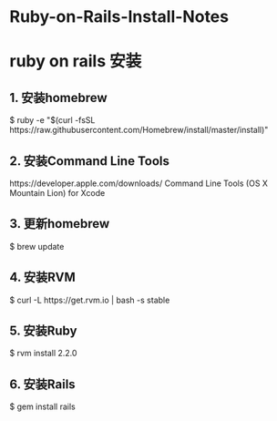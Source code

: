 # Ruby-on-Rails-Install-Notes
<h1>ruby on rails 安装</h1>
<h2>1. 安装homebrew</h2>
<p>$ ruby -e "$(curl -fsSL https://raw.githubusercontent.com/Homebrew/install/master/install)"</p>
<h2>2. 安装Command Line Tools</h2>
https://developer.apple.com/downloads/
Command Line Tools (OS X Mountain Lion) for Xcode
<h2>3. 更新homebrew</h2>
<p>$ brew update</p>
<h2>4. 安装RVM</h2>
<p>$ curl -L https://get.rvm.io | bash -s stable</p>
<h2>5. 安装Ruby</h2>
<p>$ rvm install 2.2.0</p>
<h2>6. 安装Rails</h2>
<p>$ gem install rails</p>






